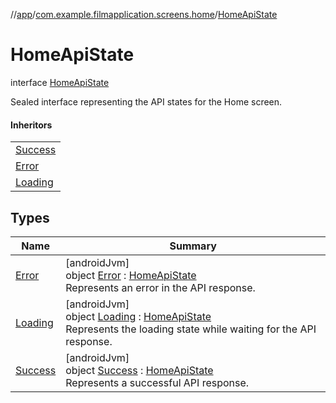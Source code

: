 //[app](../../../index.md)/[com.example.filmapplication.screens.home](../index.md)/[HomeApiState](index.md)

# HomeApiState

interface [HomeApiState](index.md)

Sealed interface representing the API states for the Home screen.

#### Inheritors

| |
|---|
| [Success](-success/index.md) |
| [Error](-error/index.md) |
| [Loading](-loading/index.md) |

## Types

| Name | Summary |
|---|---|
| [Error](-error/index.md) | [androidJvm]<br>object [Error](-error/index.md) : [HomeApiState](index.md)<br>Represents an error in the API response. |
| [Loading](-loading/index.md) | [androidJvm]<br>object [Loading](-loading/index.md) : [HomeApiState](index.md)<br>Represents the loading state while waiting for the API response. |
| [Success](-success/index.md) | [androidJvm]<br>object [Success](-success/index.md) : [HomeApiState](index.md)<br>Represents a successful API response. |
